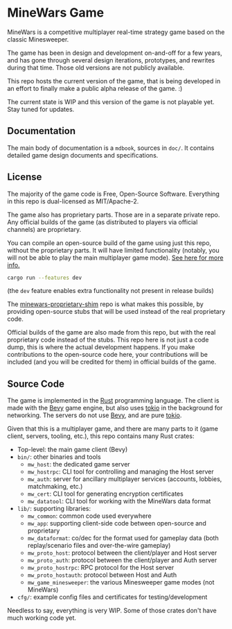 # MineWars Game

MineWars is a competitive multiplayer real-time strategy game based on the
classic Minesweeper.

The game has been in design and development on-and-off for a few years, and has
gone through several design iterations, prototypes, and rewrites during that
time. Those old versions are not publicly available.

This repo hosts the current version of the game, that is being developed in
an effort to finally make a public alpha release of the game. :)

The current state is WIP and this version of the game is not playable yet.
Stay tuned for updates.

## Documentation

The main body of documentation is a `mdbook`, sources in `doc/`.
It contains detailed game design documents and specifications.

## License

The majority of the game code is Free, Open-Source Software. Everything
in this repo is dual-licensed as MIT/Apache-2.

The game also has proprietary parts. Those are in a separate private repo. Any
official builds of the game (as distributed to players via official channels)
are proprietary.

You can compile an open-source build of the game using just this repo, without
the proprietary parts. It will have limited functionality (notably, you will not
be able to play the main multiplayer game mode). [See here for more
info.](./doc/src/foss.md)

```sh
cargo run --features dev
```

(the `dev` feature enables extra functionality not present in release builds)

The [minewars-proprietary-shim](https://github.com/IyesGames/minewars-proprietary-shim)
repo is what makes this possible, by providing open-source stubs that will be
used instead of the real proprietary code.

Official builds of the game are also made from this repo, but with the real
proprietary code instead of the stubs. This repo here is not just a code dump,
this is where the actual development happens. If you make contributions to the
open-source code here, your contributions will be included (and you will be
credited for them) in official builds of the game.

## Source Code

The game is implemented in the [Rust] programming language. The client
is made with the [Bevy] game engine, but also uses [tokio] in the background
for networking. The servers do not use [Bevy], and are pure [tokio].

Given that this is a multiplayer game, and there are many parts to it
(game client, servers, tooling, etc.), this repo contains many Rust crates:

 - Top-level: the main game client (Bevy)
 - `bin/`: other binaries and tools
   - `mw_host`: the dedicated game server
   - `mw_hostrpc`: CLI tool for controlling and managing the Host server
   - `mw_auth`: server for ancillary multiplayer services (accounts, lobbies, matchmaking, etc.)
   - `mw_cert`: CLI tool for generating encryption certificates
   - `mw_datatool`: CLI tool for working with the MineWars data format
 - `lib/`: supporting libraries:
   - `mw_common`: common code used everywhere
   - `mw_app`: supporting client-side code between open-source and proprietary
   - `mw_dataformat`: co/dec for the format used for gameplay data
     (both replay/scenario files and over-the-wire gameplay)
   - `mw_proto_host`: protocol between the client/player and Host server
   - `mw_proto_auth`: protocol between the client/player and Auth server
   - `mw_proto_hostrpc`: RPC protocol for the Host server
   - `mw_proto_hostauth`: protocol between Host and Auth
   - `mw_game_minesweeper`: the various Minesweeper game modes (not MineWars)
 - `cfg/`: example config files and certificates for testing/development

Needless to say, everything is very WIP. Some of those crates don't have much
working code yet.

[Rust]: https://rust-lang.org
[Bevy]: https://bevyengine.org
[tokio]: https://tokio.rs
